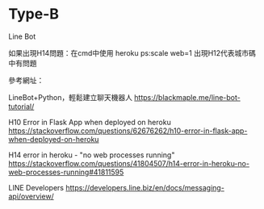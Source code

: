 # Type-B
Line Bot

如果出現H14問題：在cmd中使用 heroku ps:scale web=1
出現H12代表城市碼中有問題

參考網址：

LineBot+Python，輕鬆建立聊天機器人
https://blackmaple.me/line-bot-tutorial/

H10 Error in Flask App when deployed on heroku
https://stackoverflow.com/questions/62676262/h10-error-in-flask-app-when-deployed-on-heroku

H14 error in heroku - "no web processes running"
https://stackoverflow.com/questions/41804507/h14-error-in-heroku-no-web-processes-running#41811595

LINE Developers
https://developers.line.biz/en/docs/messaging-api/overview/
